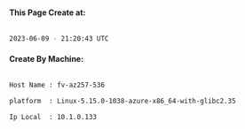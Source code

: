 
   
#### This Page Create at:

```bash

2023-06-09 - 21:20:43 UTC

```

#### Create By Machine:

```bash

Host Name : fv-az257-536

platform  : Linux-5.15.0-1038-azure-x86_64-with-glibc2.35

Ip Local  : 10.1.0.133

```

